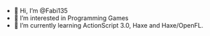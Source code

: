 - 👋 Hi, I’m @Fabi135
- 👀 I’m interested in Programming Games
- 🌱 I’m currently learning ActionScript 3.0, Haxe and Haxe/OpenFL. 

<!---
Fabi135/Fabi135 is a ✨ special ✨ repository because its `README.md` (this file) appears on your GitHub profile.
You can click the Preview link to take a look at your changes.
--->
